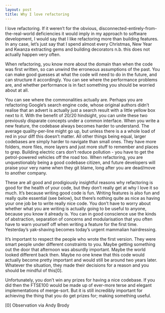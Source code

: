 ```yaml
---
layout: post
title: Why I love refactoring
---
```

I love refactoring. If it weren’t for the obvious, disconnected-entirely-from-the-real-world deficiencies it would imply in my approach to software development, I would say that I like refactoring more than building features. In any case, let’s just say that I spend almost every Christmas, New Year and Kwanza extracting gems and building decorators n.b. this does not actually happen very often.

When refactoring, you know more about the domain than when the code was first written, so can unwind the erroneous assumptions of the past. You can make good guesses at what the code will need to do in the future, and can structure it accordingly. You can see where the performance problems are, and whether performance is in fact something you should be worried about at all.

You can see where the commonalities actually are. Perhaps you are refactoring Google’s search engine code, whose original authors didn’t realise that an advert is actually just a search result with a little yellow box next to it. With the benefit of 20/20 hindsight, you can unite these two previously disparate concepts under a common interface.
When you write a new feature, the codebase always becomes harder to understand. The average quality-per-line might go up, but unless there is a a whole load of red in your diff this doesn’t matter. All other things being equal, larger codebases are simply harder to navigate than small ones. They have more folders, more files, more layers and just more stuff to remember and places to grep. Building electric cars don’t reduce pollution - you have to get the petrol-powered vehicles off the road too. When refactoring, you are unquestionably being a good codebase citizen, and future developers will praise your very name when they git blame, long after you are dead/move to another company.

These are all good and prodigiously insightful reasons why refactoring is good for the health of your code, but they don’t really get at why I love it so much. It’s because writing good code is fun. Writing features is also fun and really quite essential (see below), but there’s nothing quite as nice as having your one job be to write really nice code. You don’t have to worry about whether what you are writing is actually going to be useful to anyone, because you know it already is. You can in good conscience use the kinds of abstraction, separation of concerns and modularisation that you often have to warn yourself off when writing a feature for the first time. Yesterday’s yak-shaving becomes today’s urgent mammalian hairdressing.

It’s important to respect the people who wrote the first version. They were smart people under different constraints to you. Maybe getting something out the door that afternoon was absurdly important. Maybe the world looked different back then. Maybe no one knew that this code would actually become pretty important and would still be around two years later. Whatever the situation, they made their decisions for a reason and you should be mindful of this[0].

Unfortunately, you don’t win any prizes for having a nice codebase. If you did then the FTSE100 would be made up of ever-more terse and elegant implementations of merge-sort. But it is still incredibly important for achieving the thing that you do get prizes for; making something useful.

[0] Observation via Andy Brody
